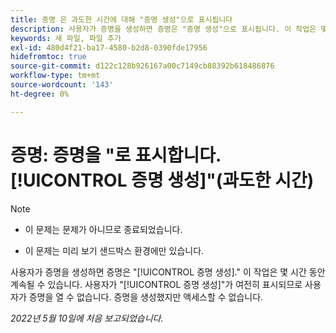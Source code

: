 ```yaml
---
title: 증명 은 과도한 시간에 대해 "증명 생성"으로 표시됩니다
description: 사용자가 증명을 생성하면 증명은 "증명 생성"으로 표시됩니다. 이 작업은 몇 시간 동안 계속될 수 있습니다. "증명 생성"이 계속 표시되는 동안 사용자가 증명을 열려고 하면 사용자가 증명을 열 수 없습니다. 증명을 생성했지만 액세스할 수 없습니다.
keywords: 새 파일, 파일 추가
exl-id: 480d4f21-ba17-4580-b2d8-0390fde17956
hidefromtoc: true
source-git-commit: d122c128b926167a00c7149cb88392b618486876
workflow-type: tm+mt
source-wordcount: '143'
ht-degree: 0%

---
```


# 증명: 증명을 &quot;로 표시합니다.[!UICONTROL 증명 생성]&quot;(과도한 시간)

>[!NOTE]
>
>* 이 문제는 문제가 아니므로 종료되었습니다.
>
>* 이 문제는 미리 보기 샌드박스 환경에만 있습니다.


사용자가 증명을 생성하면 증명은 &quot;[!UICONTROL 증명 생성].&quot; 이 작업은 몇 시간 동안 계속될 수 있습니다. 사용자가 &quot;[!UICONTROL 증명 생성]&quot;가 여전히 표시되므로 사용자가 증명을 열 수 없습니다. 증명을 생성했지만 액세스할 수 없습니다.

*2022년 5월 10일에 처음 보고되었습니다.*
